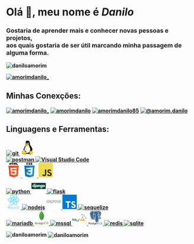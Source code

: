 # Olá 👋, meu nome é <b>_Danilo_
### Gostaria de aprender mais e conhecer novas pessoas e projetos,</br> aos quais gostaria de ser útil marcando minha passagem de alguma forma.


<p align="left"> <img src="https://komarev.com/ghpvc/?username=daniloamorim&label=Profile%20views&color=0e75b6&style=flat" alt="daniloamorim" /> </p>
<p align="left"> <a href="https://twitter.com/amorimdanilo_" target="blank"><img src="https://img.shields.io/twitter/follow/amorimdanilo_?logo=twitter&style=for-the-badge" alt="amorimdanilo_" /></a> </p>

<!-- ### Blogs posts -->
<!-- BLOG-POST-LIST:START -->
<!-- BLOG-POST-LIST:END -->

## Minhas Conexções:
<p align="left">
<!-- <a href="https://dev.to/daniloamorim" target="blank"><img align="center" src="https://cdn.jsdelivr.net/npm/simple-icons@3.0.1/icons/dev-dot-to.svg" alt="daniloamorim" height="30" width="40" /></a> -->
<!-- <a href="https://www.chartjs.org" target="_blank"> <img src="https://www.chartjs.org/media/logo-title.svg" alt="chartjs" width="40" height="40"/> </a> -->
<!-- <a href="/https://dev.to/daniloamorim" target="blank"><img align="center" src="https://raw.githubusercontent.com/rahuldkjain/github-profile-readme-generator/master/src/images/icons/Social/rss.svg" alt="https://dev.to/daniloamorim" height="30" width="40" /></a>
</p> -->
<!-- <a href="https://nodejs.org" target="_blank"> <img src="https://raw.githubusercontent.com/devicons/devicon/master/icons/nodejs/nodejs-original-wordmark.svg" alt="nodejs" width="40" height="40"/> </a> -->
<a href="https://twitter.com/amorimdanilo_" target="blank"><img align="center" src="https://www.vectorlogo.zone/logos/twitter/twitter-official.svg" alt="amorimdanilo_" height="30" width="40" /></a>
<a href="https://linkedin.com/in/amorimdanilo" target="blank"><img align="center" src="https://www.vectorlogo.zone/logos/linkedin/linkedin-icon.svg" alt="amorimdanilo" height="30" width="40" /></a>
<a href="https://instagram.com/amorimdanilo85" target="blank"><img align="center" src="https://raw.githubusercontent.com/rahuldkjain/github-profile-readme-generator/master/src/images/icons/Social/instagram.svg" alt="amorimdanilo85" height="30" width="40" /></a>
<a href="https://medium.com/@amorim.danilo" target="blank"><img align="center" src="https://raw.githubusercontent.com/rahuldkjain/github-profile-readme-generator/master/src/images/icons/Social/medium.svg" alt="@amorim.danilo" height="30" width="40" /></a>

## Linguagens e Ferramentas:
<p align="left">
<a href="https://git-scm.com/" target="_blank"> <img src="https://www.vectorlogo.zone/logos/git-scm/git-scm-icon.svg" alt="git" width="40" height="40"/> </a>
<a href="https://www.linux.org/" target="_blank"> <img src="https://raw.githubusercontent.com/devicons/devicon/master/icons/linux/linux-original.svg" alt="linux" width="40" height="40"/> </a>
</br>
<a href="https://postman.com" target="_blank"> <img src="https://www.vectorlogo.zone/logos/getpostman/getpostman-icon.svg" alt="postman" width="40" height="40"/> </a>
<a href="https://code.visualstudio.com/" target="_blank"> <img src="https://www.vectorlogo.zone/logos/visualstudio_code/visualstudio_code-icon.svg" alt="Visual Studio Code" width="40" height="40"/> </a>
</br>
<a href="https://www.w3.org/html/" target="_blank"> <img src="https://raw.githubusercontent.com/devicons/devicon/master/icons/html5/html5-original-wordmark.svg" alt="html5" width="40" height="40"/> </a>
<a href="https://www.w3schools.com/css/" target="_blank"> <img src="https://raw.githubusercontent.com/devicons/devicon/master/icons/css3/css3-original-wordmark.svg" alt="css3" width="40" height="40"/> </a>
<a href="https://developer.mozilla.org/en-US/docs/Web/JavaScript" target="_blank"> <img src="https://raw.githubusercontent.com/devicons/devicon/master/icons/javascript/javascript-original.svg" alt="javascript" width="40" height="40"/> </a>
</br>
<!-- https://www.vectorlogo.zone/logos/python/python-icon.svg -->
<a href="https://www.python.org/" target="_blank"> <img src="https://www.vectorlogo.zone/logos/python/python-icon.svg" alt="python" width="40" height="40"/> </a>
 <a href="https://www.djangoproject.com/" target="_blank"> <img src="https://raw.githubusercontent.com/devicons/devicon/master/icons/django/django-original.svg" alt="django" width="40" height="40"/> </a>
 <a href="https://flask.palletsprojects.com/" target="_blank"> <img src="https://www.vectorlogo.zone/logos/pocoo_flask/pocoo_flask-icon.svg" alt="flask" width="40" height="40"/> </a>
 </br>
<a href="https://reactjs.org/" target="_blank"> <img src="https://raw.githubusercontent.com/devicons/devicon/master/icons/react/react-original-wordmark.svg" alt="react" width="40" height="40"/> </a>
<a href="https://nodejs.org/" target="_blank"> <img src="https://www.vectorlogo.zone/logos/nodejs/nodejs-icon.svg" alt="nodejs " width="40" height="40"/></a>
<a href="https://expressjs.com" target="_blank"> <img src="https://raw.githubusercontent.com/devicons/devicon/master/icons/express/express-original-wordmark.svg" alt="express" width="40" height="40"/> </a>
<a href="https://www.typescriptlang.org/" target="_blank"> <img src="https://raw.githubusercontent.com/devicons/devicon/master/icons/typescript/typescript-original.svg" alt="typescript" width="40" height="40"/> </a>
<a href="https://www.sequelize.org/" target="_blank"> <img src="https://www.vectorlogo.zone/logos/sequelizejs/sequelizejs-icon.svg" alt="sequelize" width="40" height="40"/> </a>
</br>
  <a href="https://mariadb.org/" target="_blank"> <img src="https://www.vectorlogo.zone/logos/mariadb/mariadb-icon.svg" alt="mariadb" width="40" height="40"/> </a>
  <a href="https://www.mongodb.com/" target="_blank"> <img src="https://raw.githubusercontent.com/devicons/devicon/master/icons/mongodb/mongodb-original-wordmark.svg" alt="mongodb" width="40" height="40"/> </a>
  <a href="https://www.microsoft.com/en-us/sql-server" target="_blank"> <img src="https://www.svgrepo.com/show/303229/microsoft-sql-server-logo.svg" alt="mssql" width="40" height="40"/> </a>
  <a href="https://www.mysql.com/" target="_blank"> <img src="https://raw.githubusercontent.com/devicons/devicon/master/icons/mysql/mysql-original-wordmark.svg" alt="mysql" width="40" height="40"/> </a>
  <a href="https://www.postgresql.org" target="_blank"> <img src="https://raw.githubusercontent.com/devicons/devicon/master/icons/postgresql/postgresql-original-wordmark.svg" alt="postgresql" width="40" height="40"/> </a>
  <a href="https://redis.io" target="_blank"> <img src="https://www.vectorlogo.zone/logos/redis/redis-icon.svg" alt="redis" width="40" height="40"/> </a>
  <a href="https://www.sqlite.org/" target="_blank"> <img src="https://www.vectorlogo.zone/logos/sqlite/sqlite-icon.svg" alt="sqlite" width="40" height="40"/> </a>
  </p>
<!--  -->
<!-- <p><img align="center" src="https://github-readme-stats.vercel.app/api?username=daniloamorim&show_icons=true&locale=en" alt="daniloamorim" /> -->

<img align="left" src="https://github-readme-stats.vercel.app/api/top-langs?username=daniloamorim&show_icons=true&locale=en&layout=compact" alt="daniloamorim" /></p>



<p>&nbsp;<img align="center" src="https://github-readme-streak-stats.herokuapp.com/?user=daniloamorim&" alt="daniloamorim" /></p>
